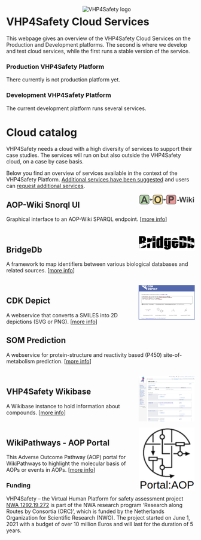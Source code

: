 <img width="300" align="right"
     alt="VHP4Safety logo" 
     src="https://vhp4safety.nl/wp-content/uploads/sites/725/2021/05/VHP-LOGO-100mm-RGB.png">
# VHP4Safety Cloud Services

This webpage gives an overview of the VHP4Safety Cloud Services on the Production and
Development platforms. The second is where we develop and test cloud services, while the
first runs a stable version of the service.

### Production VHP4Safety Platform

There currently is not production platform yet.

### Development VHP4Safety Platform

The current development platform runs several services.

# Cloud catalog

VHP4Safety needs a cloud with a high diversity of services to support their case studies.
The services will run on but also outside the VHP4Safety cloud, on a case by case basis.

Below you find an overview of services available in the context of the VHP4Safety Platform.
[Additional services have been suggested](https://github.com/VHP4Safety/cloud/labels/service)
and users can [request additional services](https://github.com/VHP4Safety/cloud/issues/new/choose).

<img width="150" align="right"
     alt="screenshot of the service" 
     src="service/aopwiki.png">
## AOP-Wiki Snorql UI

Graphical interface to an AOP-Wiki SPARQL endpoint. [[more info](service/aopwiki.md)]

\
<img width="150" align="right"
     alt="screenshot of the service" 
     src="service/bridgedb.png">
## BridgeDb

A framework to map identifiers between various biological databases and related sources. [[more info](service/bridgedb.md)]

\
<img width="150" align="right"
     alt="screenshot of the service" 
     src="service/cdkdepict.png">
## CDK Depict

A webservice that converts a SMILES into 2D depictions (SVG or PNG). [[more info](service/cdkdepict.md)]

## SOM Prediction

A webservice for protein-structure and reactivity based (P450) site-of-metabolism prediction. [[more info](service/sombie.md)]

\
<img width="150" align="right"
     alt="screenshot of the service" 
     src="service/VHP4Safety_ChemicalCompounds.png">
## VHP4Safety Wikibase

A Wikibase instance to hold information about compounds. [[more info](service/wikibase.md)]

\
<img width="150" align="right"
     alt="screenshot of the service" 
     src="service/wikipathways_aop.png">
## WikiPathways - AOP Portal

This Adverse Outcome Pathway (AOP) portal for WikiPathways to highlight the molecular basis of AOPs or events in AOPs. [[more info](service/wikipathways_aop.md)]


### Funding

VHP4Safety – the Virtual Human Platform for safety assessment project
[NWA 1292.19.272](https://www.nwo.nl/projecten/nwa129219272) is part of the NWA
research program ‘Research along Routes by Consortia (ORC)’, which is funded by the Netherlands Organization
for Scientific Research (NWO). The project started on June 1, 2021 with a budget of over 10 million Euros
and will last for the duration of 5 years. 
